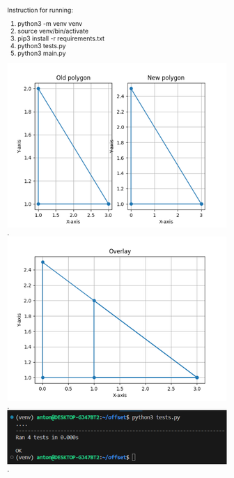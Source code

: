 Instruction for running:
1. python3 -m venv venv
2. source venv/bin/activate
3. pip3 install -r requirements.txt
4. python3 tests.py
5. python3 main.py

![alt text for screen readers](/screenshots/render_subplot.png "Subplot screenshot").
![alt text for screen readers](/screenshots/render_overlay.png "Overlay screenshot").
![alt text for screen readers](/screenshots/tests.png "Tests screenshot").
